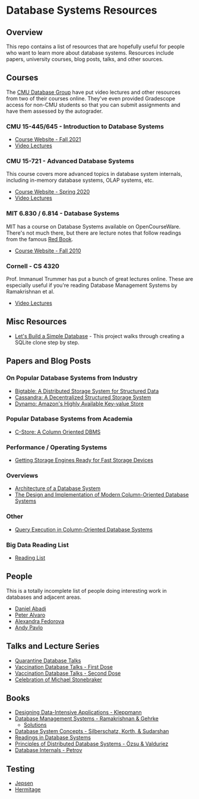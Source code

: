 # Database Systems Resources

## Overview

This repo contains a list of resources that are hopefully useful for people who want to learn more about database systems. Resources include papers, university courses, blog posts, talks, and other sources.

## Courses

The [CMU Database Group](https://db.cs.cmu.edu/) have put video lectures and other resources from two of their courses online. They've even provided Gradescope access for non-CMU students so that you can submit assignments and have them assessed by the autograder.

### CMU 15-445/645 - Introduction to Database Systems

* [Course Website - Fall 2021](https://15445.courses.cs.cmu.edu/fall2021/)
* [Video Lectures](https://www.youtube.com/playlist?list=PLSE8ODhjZXjZaHA6QcxDfJ0SIWBzQFKEG)

### CMU 15-721 - Advanced Database Systems

This course covers more advanced topics in database system internals, including in-memory database systems, OLAP systems, etc. 

* [Course Website - Spring 2020](https://15721.courses.cs.cmu.edu/spring2020/)
* [Video Lectures](https://www.youtube.com/playlist?list=PLSE8ODhjZXjasmrEd2_Yi1deeE360zv5O)

### MIT 6.830 / 6.814 - Database Systems

MIT has a course on Database Systems available on OpenCourseWare. There's not much there, but there are lecture notes that follow readings from the famous [Red Book](http://www.redbook.io/).

* [Course Website - Fall 2010](https://ocw.mit.edu/courses/electrical-engineering-and-computer-science/6-830-database-systems-fall-2010/index.htm)

### Cornell - CS 4320

Prof. Immanuel Trummer has put a bunch of great lectures online. These are especially useful if you're reading Database Management Systems by Ramakrishnan et al. 

* [Video Lectures](http://www.databaselectures.com/)

## Misc Resources

* [Let's Build a Simple Database](https://cstack.github.io/db_tutorial/) - This project walks through creating a SQLite clone step by step.

## Papers and Blog Posts

### On Popular Database Systems from Industry

* [Bigtable: A Distributed Storage System for Structured Data](https://static.googleusercontent.com/media/research.google.com/en//archive/bigtable-osdi06.pdf)
* [Cassandra: A Decentralized Structured Storage System](https://www.cs.cornell.edu/projects/ladis2009/papers/lakshman-ladis2009.pdf)
* [Dynamo: Amazon's Highly Available Key-value Store](https://www.allthingsdistributed.com/files/amazon-dynamo-sosp2007.pdf)

### Popular Database Systems from Academia

* [C-Store: A Column Oriented DBMS](https://web.stanford.edu/class/cs345d-01/rl/cstore.pdf)

### Performance / Operating Systems

* [Getting Storage Engines Ready for Fast Storage Devices](https://engineering.mongodb.com/post/getting-storage-engines-ready-for-fast-storage-devices)

### Overviews

* [Architecture of a Database System](http://komar.in/files/architecture-of-a-database-system-2007.pdf)
* [The Design and Implementation of Modern Column-Oriented Database Systems](https://stratos.seas.harvard.edu/files/stratos/files/columnstoresfntdbs.pdf)

### Other

* [Query Execution in Column-Oriented Database Systems](https://www.cs.umd.edu/~abadi/papers/abadiphd.pdf)

### Big Data Reading List

* [Reading List](./big-data.md)

## People

This is a totally incomplete list of people doing interesting work in databases and adjacent areas. 

* [Daniel Abadi](https://www.cs.umd.edu/~abadi/)
* [Peter Alvaro](https://engineering.ucsc.edu/people/palvaro)
* [Alexandra Fedorova](https://people.ece.ubc.ca/sasha/)
* [Andy Pavlo](http://www.cs.cmu.edu/~pavlo/)

## Talks and Lecture Series

* [Quarantine Database Talks](https://www.youtube.com/playlist?list=PLSE8ODhjZXjagqlf1NxuBQwaMkrHXi-iz)
* [Vaccination Database Talks - First Dose](https://www.youtube.com/playlist?list=PLSE8ODhjZXjbeqnfuvp30VrI7VXiFuOXS)
* [Vaccination Database Talks - Second Dose](https://youtube.com/playlist?list=PLSE8ODhjZXjbDOFN4U4-Uv95-N8sgzs5D)
* [Celebration of Michael Stonebraker](https://www.youtube.com/playlist?list=PLSE8ODhjZXjZO802SjzqBFFlkuKglgbZD)

## Books

* [Designing Data-Intensive Applications - Kleppmann](https://www.oreilly.com/library/view/designing-data-intensive-applications/9781491903063/)
* [Database Management Systems - Ramakrishnan & Gehrke](http://pages.cs.wisc.edu/~dbbook/)
   * [Solutions](https://webpages.charlotte.edu/mirsad/ITIS%205160/Solution_Manual_ITIS_5160.pdf)
* [Database System Concepts - Silberschatz, Korth, & Sudarshan](https://www.db-book.com/)
* [Readings in Database Systems](http://www.redbook.io/)
* [Principles of Distributed Database Systems - Özsu & Valduriez](https://cs.uwaterloo.ca/~ddbook/)
* [Database Internals - Petrov](https://www.databass.dev/)

## Testing

* [Jepsen](https://jepsen.io/)
* [Hermitage](https://github.com/ept/hermitage)

